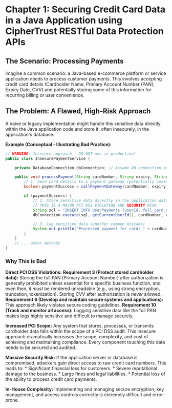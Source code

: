 # Chapter 1: Securing Credit Card Data in a Java Application using CipherTrust RESTful Data Protection APIs

## The Scenario: Processing Payments

Imagine a common scenario: a Java-based e-commerce platform or service application needs to process customer payments. This involves accepting credit card details (Cardholder Name, Primary Account Number (PAN), Expiry Date, CVV) and potentially storing some of this information for recurring billing or user convenience.

## The Problem: A Flawed, High-Risk Approach

A naive or legacy implementation might handle this sensitive data directly within the Java application code and store it, often insecurely, in the application's database.

**Example (Conceptual - Illustrating Bad Practice):**

```java
// WARNING: Insecure approach - DO NOT use in production!
public class InsecurePaymentService {

    private DatabaseConnection dbConnection; // Assume DB connection exists

    public void processPayment(String cardNumber, String expiry, String cvv, String cardHolderName) {
        // 1. Send card details to a payment gateway (potentially insecurely)
        boolean paymentSuccess = callPaymentGateway(cardNumber, expiry, cvv);

        if (paymentSuccess) {
            // 2. Store sensitive data directly in the application database
            // THIS IS A MAJOR PCI DSS VIOLATION AND SECURITY RISK
            String sql = "INSERT INTO UserPayments (userId, full_card_number, expiry_date, card_holder) VALUES (?, ?, ?, ?)";
            dbConnection.execute(sql, getCurrentUserId(), cardNumber, expiry, cardHolderName);

            // 3. Log sensitive data (another common mistake)
            System.out.println("Processed payment for card: " + cardNumber);
        }
    }
    // ... other methods
}
```

### Why This is Bad

**Direct PCI DSS Violations:**
  **Requirement 3 (Protect stored cardholder data):** Storing the full PAN (Primary Account Number) after authorization is generally prohibited unless essential for a specific business function, and even then, it *must* be rendered unreadable (e.g., using strong encryption, truncation, tokenization). Storing CVV after authorization is *never* allowed.
  **Requirement 6 (Develop and maintain secure systems and applications):** This approach likely violates secure coding guidelines.
  **Requirement 10 (Track and monitor all access):** Logging sensitive data like the full PAN makes logs highly sensitive and difficult to manage securely.

**Increased PCI Scope:** Any system that stores, processes, or transmits cardholder data falls within the scope of a PCI DSS audit. This insecure approach dramatically increases the scope, complexity, and cost of achieving and maintaining compliance. Every component touching this data needs to be secured and audited.

**Massive Security Risk:** If the application server or database is compromised, attackers gain direct access to raw credit card numbers. This leads to:
    * Significant financial loss for customers.
    * Severe reputational damage to the business.
    * Large fines and legal liabilities.
    * Potential loss of the ability to process credit card payments.

**In-House Complexity:** Implementing and managing secure encryption, key management, and access controls correctly is extremely difficult and error-prone.
